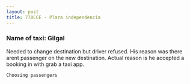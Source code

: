 ```yaml
---
layout: post
title: 770CCE - Plaza independencia
---
```


### Name of taxi: Gilgal

Needed to change destination but driver refused. His reason was there arent passenger on the new destination. Actual reason is he accepted a booking in with grab a taxi app.

```Choosing passengers```

